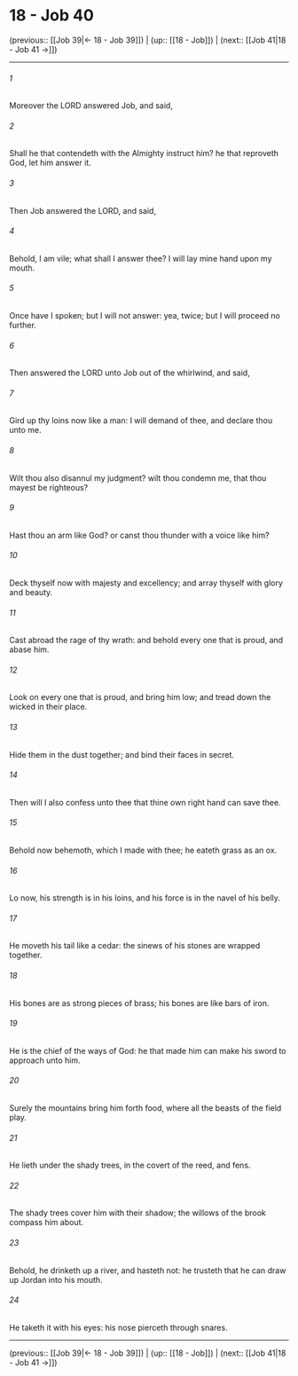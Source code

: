 # 18 - Job 40

(previous:: [[Job 39|← 18 - Job 39]]) | (up:: [[18 - Job]]) | (next:: [[Job 41|18 - Job 41 →]])

***


###### 1 
Moreover the LORD answered Job, and said, 

###### 2 
Shall he that contendeth with the Almighty instruct him? he that reproveth God, let him answer it. 

###### 3 
Then Job answered the LORD, and said, 

###### 4 
Behold, I am vile; what shall I answer thee? I will lay mine hand upon my mouth. 

###### 5 
Once have I spoken; but I will not answer: yea, twice; but I will proceed no further. 

###### 6 
Then answered the LORD unto Job out of the whirlwind, and said, 

###### 7 
Gird up thy loins now like a man: I will demand of thee, and declare thou unto me. 

###### 8 
Wilt thou also disannul my judgment? wilt thou condemn me, that thou mayest be righteous? 

###### 9 
Hast thou an arm like God? or canst thou thunder with a voice like him? 

###### 10 
Deck thyself now with majesty and excellency; and array thyself with glory and beauty. 

###### 11 
Cast abroad the rage of thy wrath: and behold every one that is proud, and abase him. 

###### 12 
Look on every one that is proud, and bring him low; and tread down the wicked in their place. 

###### 13 
Hide them in the dust together; and bind their faces in secret. 

###### 14 
Then will I also confess unto thee that thine own right hand can save thee. 

###### 15 
Behold now behemoth, which I made with thee; he eateth grass as an ox. 

###### 16 
Lo now, his strength is in his loins, and his force is in the navel of his belly. 

###### 17 
He moveth his tail like a cedar: the sinews of his stones are wrapped together. 

###### 18 
His bones are as strong pieces of brass; his bones are like bars of iron. 

###### 19 
He is the chief of the ways of God: he that made him can make his sword to approach unto him. 

###### 20 
Surely the mountains bring him forth food, where all the beasts of the field play. 

###### 21 
He lieth under the shady trees, in the covert of the reed, and fens. 

###### 22 
The shady trees cover him with their shadow; the willows of the brook compass him about. 

###### 23 
Behold, he drinketh up a river, and hasteth not: he trusteth that he can draw up Jordan into his mouth. 

###### 24 
He taketh it with his eyes: his nose pierceth through snares.

***

(previous:: [[Job 39|← 18 - Job 39]]) | (up:: [[18 - Job]]) | (next:: [[Job 41|18 - Job 41 →]])
